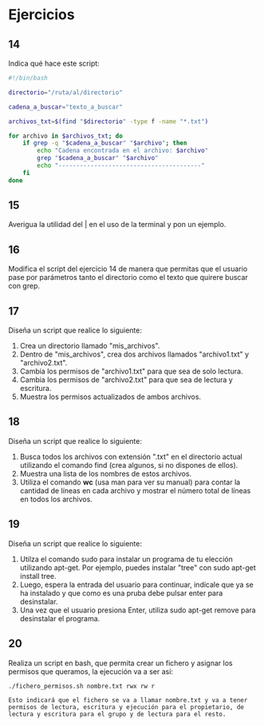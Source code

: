 # Ejercicios

## 14

Indica qué hace este script:

```sh
#!/bin/bash

directorio="/ruta/al/directorio"

cadena_a_buscar="texto_a_buscar"

archivos_txt=$(find "$directorio" -type f -name "*.txt")

for archivo in $archivos_txt; do
    if grep -q "$cadena_a_buscar" "$archivo"; then
        echo "Cadena encontrada en el archivo: $archivo"
        grep "$cadena_a_buscar" "$archivo"
        echo "----------------------------------------"
    fi
done

```

## 15

Averigua la utilidad del | en el uso de la terminal y pon un ejemplo.

## 16

Modifica el script del ejercicio 14 de manera que permitas que el usuario pase por parámetros tanto el directorio como el texto que quirere buscar con grep.

## 17

Diseña un script que realice lo siguiente:

1. Crea un directorio llamado "mis_archivos".
2. Dentro de "mis_archivos", crea dos archivos llamados "archivo1.txt" y "archivo2.txt".
3. Cambia los permisos de "archivo1.txt" para que sea de solo lectura.
4. Cambia los permisos de "archivo2.txt" para que sea de lectura y escritura.
5. Muestra los permisos actualizados de ambos archivos.

## 18

Diseña un script que realice lo siguiente:

1. Busca todos los archivos con extensión ".txt" en el directorio actual utilizando el comando find (crea algunos, si no dispones de ellos).
2. Muestra una lista de los nombres de estos archivos.
3. Utiliza el comando **wc** (usa man para ver su manual) para contar la cantidad de líneas en cada archivo y mostrar el número total de líneas en todos los archivos.

## 19

Diseña un script que realice lo siguiente:

1. Utilza el comando sudo para instalar un programa de tu elección utilizando apt-get. Por ejemplo, puedes instalar "tree" con sudo apt-get install tree.
2. Luego, espera la entrada del usuario para continuar, indícale que ya se ha instalado y que como es una pruba debe pulsar enter para desinstalar.
3. Una vez que el usuario presiona Enter, utiliza sudo apt-get remove para desinstalar el programa.

## 20

Realiza un script en bash, que permita crear un fichero y asignar los permisos que queramos, la ejecución va a ser así:

```
./fichero_permisos.sh nombre.txt rwx rw r

Esto indicará que el fichero se va a llamar nombre.txt y va a tener permisos de lectura, escritura y ejecución para el propietario, de lectura y escritura para el grupo y de lectura para el resto.

```
